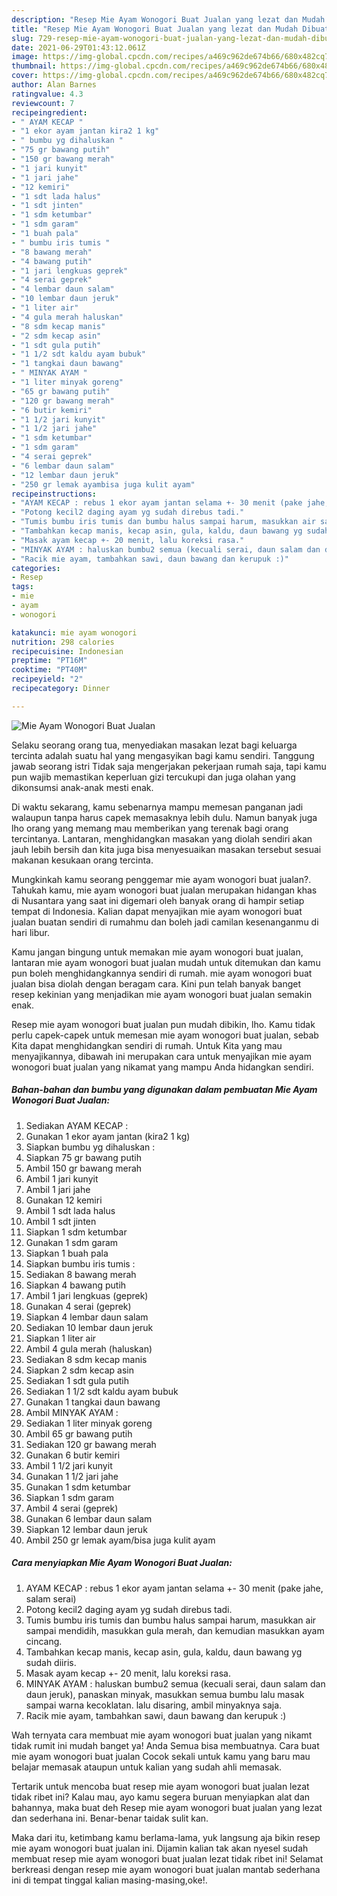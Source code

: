 ```yaml
---
description: "Resep Mie Ayam Wonogori Buat Jualan yang lezat dan Mudah Dibuat"
title: "Resep Mie Ayam Wonogori Buat Jualan yang lezat dan Mudah Dibuat"
slug: 729-resep-mie-ayam-wonogori-buat-jualan-yang-lezat-dan-mudah-dibuat
date: 2021-06-29T01:43:12.061Z
image: https://img-global.cpcdn.com/recipes/a469c962de674b66/680x482cq70/mie-ayam-wonogori-buat-jualan-foto-resep-utama.jpg
thumbnail: https://img-global.cpcdn.com/recipes/a469c962de674b66/680x482cq70/mie-ayam-wonogori-buat-jualan-foto-resep-utama.jpg
cover: https://img-global.cpcdn.com/recipes/a469c962de674b66/680x482cq70/mie-ayam-wonogori-buat-jualan-foto-resep-utama.jpg
author: Alan Barnes
ratingvalue: 4.3
reviewcount: 7
recipeingredient:
- " AYAM KECAP "
- "1 ekor ayam jantan kira2 1 kg"
- " bumbu yg dihaluskan "
- "75 gr bawang putih"
- "150 gr bawang merah"
- "1 jari kunyit"
- "1 jari jahe"
- "12 kemiri"
- "1 sdt lada halus"
- "1 sdt jinten"
- "1 sdm ketumbar"
- "1 sdm garam"
- "1 buah pala"
- " bumbu iris tumis "
- "8 bawang merah"
- "4 bawang putih"
- "1 jari lengkuas geprek"
- "4 serai geprek"
- "4 lembar daun salam"
- "10 lembar daun jeruk"
- "1 liter air"
- "4 gula merah haluskan"
- "8 sdm kecap manis"
- "2 sdm kecap asin"
- "1 sdt gula putih"
- "1 1/2 sdt kaldu ayam bubuk"
- "1 tangkai daun bawang"
- " MINYAK AYAM "
- "1 liter minyak goreng"
- "65 gr bawang putih"
- "120 gr bawang merah"
- "6 butir kemiri"
- "1 1/2 jari kunyit"
- "1 1/2 jari jahe"
- "1 sdm ketumbar"
- "1 sdm garam"
- "4 serai geprek"
- "6 lembar daun salam"
- "12 lembar daun jeruk"
- "250 gr lemak ayambisa juga kulit ayam"
recipeinstructions:
- "AYAM KECAP : rebus 1 ekor ayam jantan selama +- 30 menit (pake jahe, salam serai)"
- "Potong kecil2 daging ayam yg sudah direbus tadi."
- "Tumis bumbu iris tumis dan bumbu halus sampai harum, masukkan air sampai mendidih, masukkan gula merah, dan kemudian masukkan ayam cincang."
- "Tambahkan kecap manis, kecap asin, gula, kaldu, daun bawang yg sudah diiris."
- "Masak ayam kecap +- 20 menit, lalu koreksi rasa."
- "MINYAK AYAM : haluskan bumbu2 semua (kecuali serai, daun salam dan daun jeruk), panaskan minyak, masukkan semua bumbu lalu masak sampai warna kecoklatan. lalu disaring, ambil minyaknya saja."
- "Racik mie ayam, tambahkan sawi, daun bawang dan kerupuk :)"
categories:
- Resep
tags:
- mie
- ayam
- wonogori

katakunci: mie ayam wonogori 
nutrition: 298 calories
recipecuisine: Indonesian
preptime: "PT16M"
cooktime: "PT40M"
recipeyield: "2"
recipecategory: Dinner

---
```



![Mie Ayam Wonogori Buat Jualan](https://img-global.cpcdn.com/recipes/a469c962de674b66/680x482cq70/mie-ayam-wonogori-buat-jualan-foto-resep-utama.jpg)

Selaku seorang orang tua, menyediakan masakan lezat bagi keluarga tercinta adalah suatu hal yang mengasyikan bagi kamu sendiri. Tanggung jawab seorang istri Tidak saja mengerjakan pekerjaan rumah saja, tapi kamu pun wajib memastikan keperluan gizi tercukupi dan juga olahan yang dikonsumsi anak-anak mesti enak.

Di waktu  sekarang, kamu sebenarnya mampu memesan panganan jadi walaupun tanpa harus capek memasaknya lebih dulu. Namun banyak juga lho orang yang memang mau memberikan yang terenak bagi orang tercintanya. Lantaran, menghidangkan masakan yang diolah sendiri akan jauh lebih bersih dan kita juga bisa menyesuaikan masakan tersebut sesuai makanan kesukaan orang tercinta. 



Mungkinkah kamu seorang penggemar mie ayam wonogori buat jualan?. Tahukah kamu, mie ayam wonogori buat jualan merupakan hidangan khas di Nusantara yang saat ini digemari oleh banyak orang di hampir setiap tempat di Indonesia. Kalian dapat menyajikan mie ayam wonogori buat jualan buatan sendiri di rumahmu dan boleh jadi camilan kesenanganmu di hari libur.

Kamu jangan bingung untuk memakan mie ayam wonogori buat jualan, lantaran mie ayam wonogori buat jualan mudah untuk ditemukan dan kamu pun boleh menghidangkannya sendiri di rumah. mie ayam wonogori buat jualan bisa diolah dengan beragam cara. Kini pun telah banyak banget resep kekinian yang menjadikan mie ayam wonogori buat jualan semakin enak.

Resep mie ayam wonogori buat jualan pun mudah dibikin, lho. Kamu tidak perlu capek-capek untuk memesan mie ayam wonogori buat jualan, sebab Kita dapat menghidangkan sendiri di rumah. Untuk Kita yang mau menyajikannya, dibawah ini merupakan cara untuk menyajikan mie ayam wonogori buat jualan yang nikamat yang mampu Anda hidangkan sendiri.

<!--inarticleads1-->

##### Bahan-bahan dan bumbu yang digunakan dalam pembuatan Mie Ayam Wonogori Buat Jualan:

1. Sediakan  AYAM KECAP :
1. Gunakan 1 ekor ayam jantan (kira2 1 kg)
1. Siapkan  bumbu yg dihaluskan :
1. Siapkan 75 gr bawang putih
1. Ambil 150 gr bawang merah
1. Ambil 1 jari kunyit
1. Ambil 1 jari jahe
1. Gunakan 12 kemiri
1. Ambil 1 sdt lada halus
1. Ambil 1 sdt jinten
1. Siapkan 1 sdm ketumbar
1. Gunakan 1 sdm garam
1. Siapkan 1 buah pala
1. Siapkan  bumbu iris tumis :
1. Sediakan 8 bawang merah
1. Siapkan 4 bawang putih
1. Ambil 1 jari lengkuas (geprek)
1. Gunakan 4 serai (geprek)
1. Siapkan 4 lembar daun salam
1. Sediakan 10 lembar daun jeruk
1. Siapkan 1 liter air
1. Ambil 4 gula merah (haluskan)
1. Sediakan 8 sdm kecap manis
1. Siapkan 2 sdm kecap asin
1. Sediakan 1 sdt gula putih
1. Sediakan 1 1/2 sdt kaldu ayam bubuk
1. Gunakan 1 tangkai daun bawang
1. Ambil  MINYAK AYAM :
1. Sediakan 1 liter minyak goreng
1. Ambil 65 gr bawang putih
1. Sediakan 120 gr bawang merah
1. Gunakan 6 butir kemiri
1. Ambil 1 1/2 jari kunyit
1. Gunakan 1 1/2 jari jahe
1. Gunakan 1 sdm ketumbar
1. Siapkan 1 sdm garam
1. Ambil 4 serai (geprek)
1. Gunakan 6 lembar daun salam
1. Siapkan 12 lembar daun jeruk
1. Ambil 250 gr lemak ayam/bisa juga kulit ayam




<!--inarticleads2-->

##### Cara menyiapkan Mie Ayam Wonogori Buat Jualan:

1. AYAM KECAP : rebus 1 ekor ayam jantan selama +- 30 menit (pake jahe, salam serai)
1. Potong kecil2 daging ayam yg sudah direbus tadi.
1. Tumis bumbu iris tumis dan bumbu halus sampai harum, masukkan air sampai mendidih, masukkan gula merah, dan kemudian masukkan ayam cincang.
1. Tambahkan kecap manis, kecap asin, gula, kaldu, daun bawang yg sudah diiris.
1. Masak ayam kecap +- 20 menit, lalu koreksi rasa.
1. MINYAK AYAM : haluskan bumbu2 semua (kecuali serai, daun salam dan daun jeruk), panaskan minyak, masukkan semua bumbu lalu masak sampai warna kecoklatan. lalu disaring, ambil minyaknya saja.
1. Racik mie ayam, tambahkan sawi, daun bawang dan kerupuk :)




Wah ternyata cara membuat mie ayam wonogori buat jualan yang nikamt tidak rumit ini mudah banget ya! Anda Semua bisa membuatnya. Cara buat mie ayam wonogori buat jualan Cocok sekali untuk kamu yang baru mau belajar memasak ataupun untuk kalian yang sudah ahli memasak.

Tertarik untuk mencoba buat resep mie ayam wonogori buat jualan lezat tidak ribet ini? Kalau mau, ayo kamu segera buruan menyiapkan alat dan bahannya, maka buat deh Resep mie ayam wonogori buat jualan yang lezat dan sederhana ini. Benar-benar taidak sulit kan. 

Maka dari itu, ketimbang kamu berlama-lama, yuk langsung aja bikin resep mie ayam wonogori buat jualan ini. Dijamin kalian tak akan nyesel sudah membuat resep mie ayam wonogori buat jualan lezat tidak ribet ini! Selamat berkreasi dengan resep mie ayam wonogori buat jualan mantab sederhana ini di tempat tinggal kalian masing-masing,oke!.

